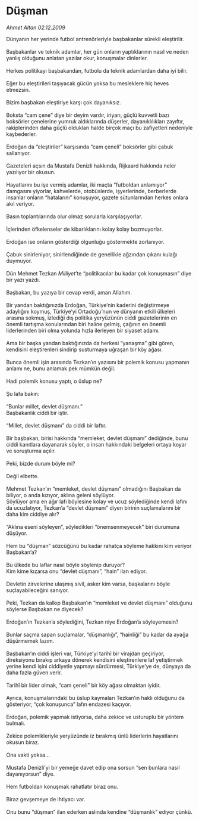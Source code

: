 # Düşman

*Ahmet Altan 02.12.2009*

<div class="taraf_structure_2col_1zq">
<div class="margen_n">



 <p>Dünyanın her yerinde futbol antrenörleriyle başbakanlar sürekli eleştirilir. <br/><br/>Başbakanlar ve teknik adamlar, her gün onların yaptıklarının nasıl ve neden yanlış olduğunu anlatan yazılar okur, konuşmalar dinlerler. <br/><br/>Herkes politikayı başbakandan, futbolu da teknik adamlardan daha iyi bilir. <br/><br/>Eğer bu eleştirileri taşıyacak gücün yoksa bu mesleklere hiç heves etmezsin. <br/><br/>Bizim başbakan eleştiriye karşı çok dayanıksız. <br/><br/>Boksta “cam çene” diye bir deyim vardır, iriyarı, güçlü kuvvetli bazı boksörler çenelerine yumruk aldıklarında düşerler, dayanıklılıkları zayıftır, rakiplerinden daha güçlü oldukları halde birçok maçı bu zafiyetleri nedeniyle kaybederler. <br/><br/>Erdoğan da “eleştiriler” karşısında “cam çeneli” boksörler gibi çabuk sallanıyor. <br/><br/>Gazeteleri açsın da Mustafa Denizli hakkında, Rijkaard hakkında neler yazılıyor bir okusun. <br/><br/>Hayatlarını bu işe vermiş adamlar, iki maçta “futboldan anlamıyor” damgasını yiyorlar, kahvelerde, otobüslerde, işyerlerinde, berberlerde insanlar onların “hatalarını” konuşuyor, gazete sütunlarından herkes onlara akıl veriyor. <br/><br/>Basın toplantılarında olur olmaz sorularla karşılaşıyorlar. <br/><br/>İçlerinden öfkelenseler de kibarlıklarını kolay kolay bozmuyorlar. <br/><br/>Erdoğan ise onların gösterdiği olgunluğu göstermekte zorlanıyor. <br/><br/>Çabuk sinirleniyor, sinirlendiğinde de genellikle ağzından çıkanı kulağı duymuyor. <br/><br/>Dün Mehmet Tezkan <i>Milliyet</i>’te “politikacılar bu kadar çok konuşmasın” diye bir yazı yazdı. <br/><br/>Başbakan, bu yazıya bir cevap verdi, aman Allahım. <br/><br/>Bir yandan baktığınızda Erdoğan, Türkiye’nin kaderini değiştirmeye adaylığını koymuş, Türkiye’yi Ortadoğu’nun ve dünyanın etkili ülkeleri arasına sokmuş, izlediği dış politika yeryüzünün ciddi gazetelerinin en önemli tartışma konularından biri haline gelmiş, çağının en önemli liderlerinden biri olma yolunda hızla ilerleyen bir siyaset adamı. <br/><br/>Ama bir başka yandan baktığınızda da herkesi “yanaşma” gibi gören, kendisini eleştirenleri sindirip susturmaya uğraşan bir köy ağası. <br/><br/>Bunca önemli işin arasında Tezkan’ın yazısını bir polemik konusu yapmanın anlamı ne, bunu anlamak pek mümkün değil. <br/><br/>Hadi polemik konusu yaptı, o üslup ne? <br/><br/>Şu lafa bakın: <br/><br/>“Bunlar millet, devlet düşmanı.” <br/>Başbakanlık ciddi bir iştir. <br/><br/>“Millet, devlet düşmanı” da ciddi bir laftır. <br/><br/>Bir başbakan, birisi hakkında “memleket, devlet düşmanı” dediğinde, bunu ciddi kanıtlara dayanarak söyler, o insan hakkındaki belgeleri ortaya koyar ve soruşturma açılır. <br/><br/>Peki, bizde durum böyle mi? <br/><br/>Değil elbette. <br/><br/>Mehmet Tezkan’ın “memleket, devlet düşmanı” olmadığını Başbakan da biliyor, o anda kızıyor, aklına geleni söylüyor. <br/>Söylüyor ama en ağır lafı böylesine kolay ve ucuz söylediğinde kendi lafını da ucuzlatıyor, Tezkan’a “devlet düşmanı” diyen birinin suçlamalarını bir daha kim ciddiye alır? <br/><br/>“Aklına eseni söyleyen”, söyledikleri “önemsenmeyecek” biri durumuna düşüyor. <br/><br/>Hem bu “düşman” sözcüğünü bu kadar rahatça söyleme hakkını kim veriyor Başbakan’a? <br/><br/>Bu ülkede bu laflar nasıl böyle söylenip duruyor? <br/>Kim kime kızarsa onu “devlet düşmanı”, “hain” ilan ediyor. <br/><br/>Devletin zirvelerine ulaşmış sivil, asker kim varsa, başkalarını böyle suçlayabileceğini sanıyor. <br/><br/>Peki, Tezkan da kalkıp Başbakan’ın “memleket ve devlet düşmanı” olduğunu söylerse Başbakan ne diyecek? <br/><br/>Erdoğan’ın Tezkan’a söylediğini, Tezkan niye Erdoğan’a söyleyemesin? <br/><br/>Bunlar saçma sapan suçlamalar, “düşmanlığı”, “hainliği” bu kadar da ayağa düşürmemek lazım. <br/><br/>Başbakan’ın ciddi işleri var, Türkiye’yi tarihî bir virajdan geçiriyor, direksiyonu bırakıp arkaya dönerek kendisini eleştirenlere laf yetiştirmek yerine kendi işini ciddiyetle yapmayı sürdürmesi, Türkiye’ye de, dünyaya da daha fazla güven verir. <br/><br/>Tarihî bir lider olmak, “cam çeneli” bir köy ağası olmaktan iyidir. <br/><br/>Ayrıca, konuşmalarındaki bu üslup kaymaları Tezkan’ın haklı olduğunu da gösteriyor, “çok konuşunca” lafın endazesi kaçıyor. <br/><br/>Erdoğan, polemik yapmak istiyorsa, daha zekice ve usturuplu bir yöntem bulmalı. <br/><br/>Zekice polemikleriyle yeryüzünde iz bırakmış ünlü liderlerin hayatlarını okusun biraz. <br/><br/>Ona vakti yoksa... <br/><br/>Mustafa Denizli’yi bir yemeğe davet edip ona sorsun “sen bunlara nasıl dayanıyorsun” diye. <br/><br/>Hem futboldan konuşmak rahatlatır biraz onu. <br/><br/>Biraz gevşemeye de ihtiyacı var. <br/><br/>Onu bunu “düşman” ilan ederken aslında kendine “düşmanlık” ediyor çünkü.</p>
<br/>
<br/>
<br/>



<br/>


<div id="taraf_not">
</div>

</div>


</div>
